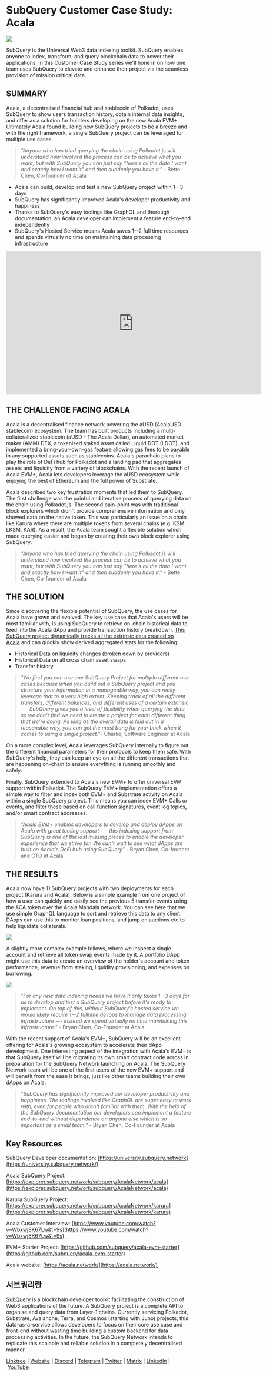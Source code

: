 # SubQuery Customer Case Study: Acala

![](https://miro.medium.com/max/1400/0*yDgexzAT0N6si1Jd)

SubQuery is the Universal Web3 data indexing toolkit. SubQuery enables anyone to index, transform, and query blockchain data to power their applications. In this Customer Case Study series we'll hone in on how one team uses SubQuery to elevate and enhance their project via the seamless provision of mission critical data.

## SUMMARY

Acala, a decentralised financial hub and stablecoin of Polkadot, uses SubQuery to show users transaction history, obtain internal data insights, and offer as a solution for builders developing on the new Acala EVM+. Ultimately Acala found building new SubQuery projects to be a breeze and with the right framework, a single SubQuery project can be leveraged for multiple use cases.

> _"Anyone who has tried querying the chain using Polkadot.js will understand how involved the process can be to achieve what you want, but with SubQuery you can just say "here's all the data I want and exactly how I want it" and then suddenly you have it."_ - Bette Chen, Co-founder of Acala

- Acala can build, develop and test a new SubQuery project within 1--3 days
- SubQuery has significantly improved Acala's developer productivity and happiness
- Thanks to SubQuery's easy toolings like GraphQL and thorough documentation, an Acala developer can implement a feature end-to-end independently
- SubQuery's Hosted Service means Acala saves 1--2 full time resources and spends virtually no time on maintaining data processing infrastructure

<iframe width="692" height="389" src="https://www.youtube.com/embed/Wbxwj8K67Lw" title="SubQuery Customer Interview - Acala/Karura" frameborder="0" allow="accelerometer; autoplay; clipboard-write; encrypted-media; gyroscope; picture-in-picture" allowfullscreen></iframe>

## THE CHALLENGE FACING ACALA

Acala is a decentralised finance network powering the aUSD (AcalaUSD stablecoin) ecosystem. The team has built products including a multi-collateralized stablecoin (aUSD - The Acala Dollar), an automated market maker (AMM) DEX, a tokenised staked asset called Liquid DOT (LDOT), and implemented a bring-your-own-gas feature allowing gas fees to be payable in any supported assets such as stablecoins. Acala's parachain plans to play the role of DeFi hub for Polkadot and a landing pad that aggregates assets and liquidity from a variety of blockchains. With the recent launch of Acala EVM+, Acala lets developers leverage the aUSD ecosystem while enjoying the best of Ethereum and the full power of Substrate.

Acala described two key frustration moments that led them to SubQuery. The first challenge was the painful and iterative process of querying data on the chain using Polkadot.js. The second pain-point was with traditional block explorers which didn't provide comprehensive information and only showed data on the native token. This was particularly an issue on a chain like Karura where there are multiple tokens from several chains (e.g. KSM, LKSM, KAR). As a result, the Acala team sought a flexible solution which made querying easier and began by creating their own block explorer using SubQuery.

> _"Anyone who has tried querying the chain using Polkadot.js will understand how involved the process can be to achieve what you want, but with SubQuery you can just say "here's all the data I want and exactly how I want it" and then suddenly you have it."_ - Bette Chen, Co-founder of Acala

## THE SOLUTION

Since discovering the flexible potential of SubQuery, the use cases for Acala have grown and evolved. The key use case that Acala's users will be most familiar with, is using SubQuery to retrieve on-chain historical data to feed into the Acala dApp and provide transaction history breakdown. [This SubQuery project dynamically tracks all the extrinsic data created on Acala](https://explorer.subquery.network/subquery/AcalaNetwork/acala) and can quickly show derived aggregated stats for the following:

- Historical Data on liquidity changes (broken down by providers)
- Historical Data on all cross chain asset swaps
- Transfer history

> _"We find you can use one SubQuery Project for multiple different use cases because when you build out a SubQuery project and you structure your information in a manageable way, you can really leverage that to a very high extent. Keeping track of all the different transfers, different balances, and different uses of a certain extrinsic --- SubQuery gives you a level of flexibility when querying the data so we don't find we need to create a project for each different thing that we're doing. As long as the overall data is laid out in a reasonable way, you can get the most bang for your buck when it comes to using a single project."_- Charlie, Software Engineer at Acala

On a more complex level, Acala leverages SubQuery internally to figure out the different financial parameters for their protocols to keep them safe. With SubQuery's help, they can keep an eye on all the different transactions that are happening on-chain to ensure everything is running smoothly and safely.

Finally, SubQuery extended to Acala's new EVM+ to offer universal EVM support within Polkadot. The SubQuery EVM+ implementation offers a simple way to filter and index both EVM+ and Substrate activity on Acala within a single SubQuery project. This means you can index EVM+ Calls or events, and filter these based on call function signatures, event log topics, and/or smart contract addresses.

> _"Acala EVM+ enables developers to develop and deploy dApps on Acala with great tooling support --- this indexing support from SubQuery is one of the last missing pieces to enable the developer experience that we strive for. We can't wait to see what dApps are built on Acala's DeFi hub using SubQuery"_ - Bryan Chen, Co-founder and CTO at Acala

## THE RESULTS

Acala now have 11 SubQuery projects with two deployments for each project (Karura and Acala). Below is a simple example from one project of how a user can quickly and easily see the previous 5 transfer events using the ACA token over the Acala Mandala network. You can see here that we use simple GraphQL language to sort and retrieve this data to any client. DApps can use this to monitor loan positions, and jump on auctions etc to help liquidate collaterals.

![](https://miro.medium.com/max/1400/0*AFCQxguglsrAslAk)

A slightly more complex example follows, where we inspect a single account and retrieve all token swap events made by it. A portfolio DApp might use this data to create an overview of the holder's account and token performance, revenue from staking, liquidity provisioning, and expenses on borrowing.

![](https://miro.medium.com/max/1400/0*spP76WJ_bQJ0CB_I)

> _"For any new data indexing needs we have it only takes 1--3 days for us to develop and test a SubQuery project before it's ready to implement. On top of this, without SubQuery's hosted service we would likely require 1--2 fulltime devops to manage data processing infrastructure --- instead we spend virtually no time maintaining this infrastructure."_ - Bryan Chen, Co-Founder at Acala

With the recent support of Acala's EVM+, SubQuery will be an excellent offering for Acala's growing ecosystem to accelerate their dApp development. One interesting aspect of the integration with Acala's EVM+ is that SubQuery itself will be migrating its own smart contract code across in preparation for the SubQuery Network launching on Acala. The SubQuery Network team will be one of the first users of the new EVM+ support and will benefit from the ease it brings, just like other teams building their own dApps on Acala.

> _"SubQuery has significantly improved our developer productivity and happiness. The toolings involved like GraphQL are super easy to work with, even for people who aren't familiar with them. With the help of the SubQuery documentation our developers can implement a feature end-to-end without dependence on anyone else which is so important as a small team."_ - Bryan Chen, Co-Founder at Acala

## Key Resources

SubQuery Developer documentation: [https://university.subquery.network](https://university.subquery.network/)

Acala SubQuery Project: [https://explorer.subquery.network/subquery/AcalaNetwork/acala](https://explorer.subquery.network/subquery/AcalaNetwork/acala)

Karura SubQuery Project: [https://explorer.subquery.network/subquery/AcalaNetwork/karura](https://explorer.subquery.network/subquery/AcalaNetwork/karura)

Acala Customer Interview: [https://www.youtube.com/watch?v=Wbxwj8K67Lw&t=9s](https://www.youtube.com/watch?v=Wbxwj8K67Lw&t=9s)

EVM+ Starter Project: [https://github.com/subquery/acala-evm-starter](https://github.com/subquery/acala-evm-starter)

Acala website: [https://acala.network/](https://acala.network/)

## 서브쿼리란

[SubQuery](https://subquery.network/) is a blockchain developer toolkit facilitating the construction of Web3 applications of the future. A SubQuery project is a complete API to organise and query data from Layer-1 chains. Currently servicing Polkadot, Substrate, Avalanche, Terra, and Cosmos (starting with Juno) projects, this data-as-a-service allows developers to focus on their core use case and front-end without wasting time building a custom backend for data processing activities. In the future, the SubQuery Network intends to replicate this scalable and reliable solution in a completely decentralised manner.

​​[Linktree](https://linktr.ee/subquerynetwork) | [Website](https://subquery.network/) | [Discord](https://discord.com/invite/78zg8aBSMG) | [Telegram](https://t.me/subquerynetwork) | [Twitter](https://twitter.com/subquerynetwork) | [Matrix](https://matrix.to/#/#subquery:matrix.org) | [LinkedIn](https://www.linkedin.com/company/subquery) | [YouTube](https://www.youtube.com/channel/UCi1a6NUUjegcLHDFLr7CqLw)
